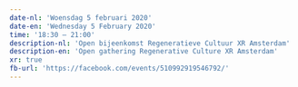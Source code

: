 ```yaml
---
date-nl: 'Woensdag 5 februari 2020'
date-en: 'Wednesday 5 February 2020'
time: '18:30 – 21:00'
description-nl: 'Open bijeenkomst Regeneratieve Cultuur XR Amsterdam'
description-en: 'Open gathering Regenerative Culture XR Amsterdam'
xr: true
fb-url: 'https://facebook.com/events/510992919546792/'
---
```

